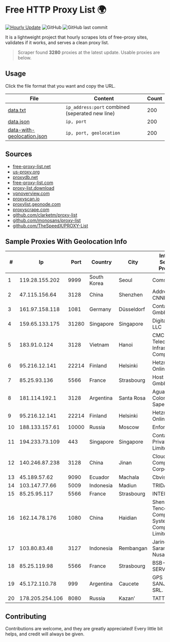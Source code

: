 
# Free HTTP Proxy List 🌍

[![Hourly Update](https://github.com/mertguvencli/http-proxy-list/actions/workflows/main.yml/badge.svg?branch=main)](https://github.com/mertguvencli/http-proxy-list/actions/workflows/main.yml)
![GitHub](https://img.shields.io/github/license/mertguvencli/http-proxy-list)
![GitHub last commit](https://img.shields.io/github/last-commit/mertguvencli/http-proxy-list)

It is a lightweight project that hourly scrapes lots of free-proxy sites, validates if it works, and serves a clean proxy list.


> Scraper found **3280** proxies at the latest update. Usable proxies are below.

## Usage

Click the file format that you want and copy the URL.


|File|Content|Count|
|----|-------|-----|
|[data.txt](https://raw.githubusercontent.com/mertguvencli/http-proxy-list/main/proxy-list/data.txt)|`ip_address:port` combined (seperated new line)|200|
|[data.json](https://raw.githubusercontent.com/mertguvencli/http-proxy-list/main/proxy-list/data.json)|`ip, port`|200|
|[data-with-geolocation.json](https://raw.githubusercontent.com/mertguvencli/http-proxy-list/main/proxy-list/data-with-geolocation.json)|`ip, port, geolocation`|200|

## Sources

* [free-proxy-list.net](https://free-proxy-list.net)
* [us-proxy.org](https://www.us-proxy.org)
* [proxydb.net](http://proxydb.net)
* [free-proxy-list.com](https://free-proxy-list.com/?page=&port=&type%5B%5D=http&type%5B%5D=https&up_time=0&search=Search)
* [proxy-list.download](https://www.proxy-list.download/HTTP)
* [vpnoverview.com](https://vpnoverview.com/privacy/anonymous-browsing/free-proxy-servers)
* [proxyscan.io](https://www.proxyscan.io)
* [proxylist.geonode.com](https://proxylist.geonode.com/api/proxy-list?limit=300&page=1&sort_by=lastChecked&sort_type=desc&protocols=http,https)
* [proxyscrape.com](https://api.proxyscrape.com/v2/?request=displayproxies&protocol=http&timeout=10000&country=all&ssl=all&anonymity=all)
* [github.com/clarketm/proxy-list](https://raw.githubusercontent.com/clarketm/proxy-list/master/proxy-list-raw.txt)
* [github.com/monosans/proxy-list](https://raw.githubusercontent.com/monosans/proxy-list/main/proxies/http.txt)
* [github.com/TheSpeedX/PROXY-List](https://raw.githubusercontent.com/TheSpeedX/PROXY-List/master/http.txt)


## Sample Proxies With Geolocation Info

|#|Ip|Port|Country|City|Internet Service Provider|
|-|--|----|-------|----|-------------------------|
|1|119.28.155.202|9999|South Korea|Seoul|ComsenzNet|
|2|47.115.156.64|3128|China|Shenzhen|Addresses CNNIC|
|3|161.97.158.118|1081|Germany|Düsseldorf|Contabo GmbH|
|4|159.65.133.175|31280|Singapore|Singapore|DigitalOcean, LLC|
|5|183.91.0.124|3128|Vietnam|Hanoi|CMC Telecom Infrastructure Company|
|6|95.216.12.141|22214|Finland|Helsinki|Hetzner Online GmbH|
|7|85.25.93.136|5566|France|Strasbourg|Host Europe GmbH|
|8|181.114.192.1|3128|Argentina|Santa Rosa|Aguas Del Colorado Sapem|
|9|95.216.12.141|22214|Finland|Helsinki|Hetzner Online GmbH|
|10|188.133.157.61|10000|Russia|Moscow|Enforta-MSK|
|11|194.233.73.109|443|Singapore|Singapore|Contabo Asia Private Limited|
|12|140.246.87.238|3128|China|Jinan|Cloud Computing Corporation|
|13|45.189.57.62|9090|Ecuador|Machala|Cbvision S.A.|
|14|103.147.77.66|5009|Indonesia|Madiun|TRIDATA|
|15|85.25.95.117|5566|France|Strasbourg|INTERGENIA|
|16|162.14.78.176|1080|China|Haidian|Shenzhen Tencent Computer Systems Company Limited|
|17|103.80.83.48|3127|Indonesia|Rembangan|Jaringanku Sarana Nusantara|
|18|85.25.119.98|5566|France|Strasbourg|BSB-SERVICE|
|19|45.172.110.78|999|Argentina|Caucete|GPS SANJUAN SRL.|
|20|178.205.254.106|8080|Russia|Kazan’|TATTELECOM|



## Contributing

Contributions are welcome, and they are greatly appreciated! Every
little bit helps, and credit will always be given.

